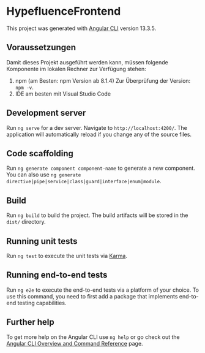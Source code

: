 # HypefluenceFrontend

This project was generated with [Angular CLI](https://github.com/angular/angular-cli) version 13.3.5.

## Voraussetzungen
Damit dieses Projekt ausgeführt werden kann, müssen folgende Komponente im lokalen Rechner zur Verfügung stehen:
  1) npm (am Besten: npm Version ab 8.1.4) Zur Überprüfung der Version: `npm -v`.
  2) IDE am besten mit Visual Studio Code

## Development server

Run `ng serve` for a dev server. Navigate to `http://localhost:4200/`. The application will automatically reload if you change any of the source files.

## Code scaffolding

Run `ng generate component component-name` to generate a new component. You can also use `ng generate directive|pipe|service|class|guard|interface|enum|module`.

## Build

Run `ng build` to build the project. The build artifacts will be stored in the `dist/` directory.

## Running unit tests

Run `ng test` to execute the unit tests via [Karma](https://karma-runner.github.io).

## Running end-to-end tests

Run `ng e2e` to execute the end-to-end tests via a platform of your choice. To use this command, you need to first add a package that implements end-to-end testing capabilities.

## Further help

To get more help on the Angular CLI use `ng help` or go check out the [Angular CLI Overview and Command Reference](https://angular.io/cli) page.
